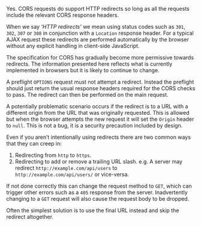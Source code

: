 Yes. CORS requests do support HTTP redirects so long as all the requests include the relevant CORS response headers.

When we say _‘HTTP redirects’_ we mean using status codes such as `301`, `302`, `307` or `308` in conjunction with a `Location` response header. For a typical AJAX request these redirects are performed automatically by the browser without any explicit handling in client-side JavaScript.

The specification for CORS has gradually become more permissive towards redirects. The information presented here reflects what is currently implemented in browsers but it is likely to continue to change.

A preflight `OPTIONS` request must not attempt a redirect. Instead the preflight should just return the usual response headers required for the CORS checks to pass. The redirect can then be performed on the main request.

A potentially problematic scenario occurs if the redirect is to a URL with a different origin from the URL that was originally requested. This is allowed but when the browser attempts the new request it will set the `Origin` header to `null`. This is not a bug, it is a security precaution included by design.

Even if you aren’t intentionally using redirects there are two common ways that they can creep in:

1.  Redirecting from `http` to `https`.
2.  Redirecting to add or remove a trailing URL slash. e.g. A server may redirect `http://example.com/api/users` to `http://example.com/api/users/` or vice-versa.

If not done correctly this can change the request method to `GET`, which can trigger other errors such as a `405` response from the server. Inadvertently changing to a `GET` request will also cause the request body to be dropped.

Often the simplest solution is to use the final URL instead and skip the redirect altogether.
